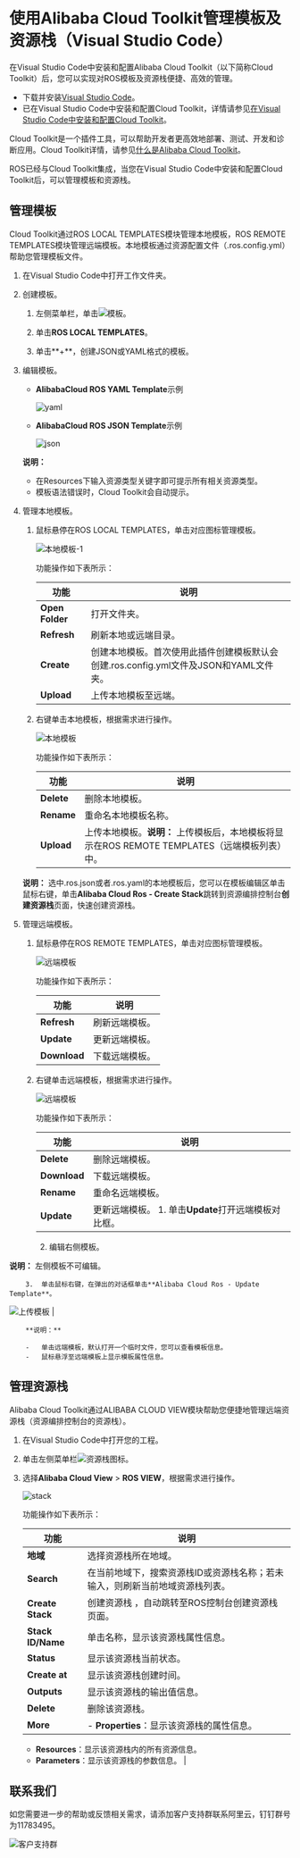 # 使用Alibaba Cloud Toolkit管理模板及资源栈（Visual Studio Code）

在Visual Studio Code中安装和配置Alibaba Cloud Toolkit（以下简称Cloud Toolkit）后，您可以实现对ROS模板及资源栈便捷、高效的管理。

-   下载并安装[Visual Studio Code](https://code.visualstudio.com/)。
-   已在Visual Studio Code中安装和配置Cloud Toolkit，详情请参见[在Visual Studio Code中安装和配置Cloud Toolkit]()。

Cloud Toolkit是一个插件工具，可以帮助开发者更高效地部署、测试、开发和诊断应用。Cloud Toolkit详情，请参见[什么是Alibaba Cloud Toolkit]()。

ROS已经与Cloud Toolkit集成，当您在Visual Studio Code中安装和配置Cloud Toolkit后，可以管理模板和资源栈。

## 管理模板

Cloud Toolkit通过ROS LOCAL TEMPLATES模块管理本地模板，ROS REMOTE TEMPLATES模块管理远端模板。本地模板通过资源配置文件（.ros.config.yml）帮助您管理模板文件。

1.  在Visual Studio Code中打开工作文件夹。

2.  创建模板。

    1.  左侧菜单栏，单击![模板](https://static-aliyun-doc.oss-accelerate.aliyuncs.com/assets/img/zh-CN/9590610061/p166656.png)。

    2.  单击**ROS LOCAL TEMPLATES**。

    3.  单击**+**，创建JSON或YAML格式的模板。

3.  编辑模板。

    -   **AlibabaCloud ROS YAML Template**示例

        ![yaml](https://static-aliyun-doc.oss-accelerate.aliyuncs.com/assets/img/zh-CN/8590610061/p166659.gif)

    -   **AlibabaCloud ROS JSON Template**示例

        ![json](https://static-aliyun-doc.oss-accelerate.aliyuncs.com/assets/img/zh-CN/8590610061/p166660.gif)

    **说明：**

    -   在Resources下输入资源类型关键字即可提示所有相关资源类型。
    -   模板语法错误时，Cloud Toolkit会自动提示。
4.  管理本地模板。

    1.  鼠标悬停在ROS LOCAL TEMPLATES，单击对应图标管理模板。

        ![本地模板-1](https://static-aliyun-doc.oss-accelerate.aliyuncs.com/assets/img/zh-CN/1121420061/p166907.png)

        功能操作如下表所示：

        |功能|说明|
        |--|--|
        |**Open Folder**|打开文件夹。|
        |**Refresh**|刷新本地或远端目录。|
        |**Create**|创建本地模板。首次使用此插件创建模板默认会创建.ros.config.yml文件及JSON和YAML文件夹。|
        |**Upload**|上传本地模板至远端。|

    2.  右键单击本地模板，根据需求进行操作。

        ![本地模板](https://static-aliyun-doc.oss-accelerate.aliyuncs.com/assets/img/zh-CN/8590610061/p166666.png)

        功能操作如下表所示：

        |功能|说明|
        |--|--|
        |**Delete**|删除本地模板。|
        |**Rename**|重命名本地模板名称。|
        |**Upload**|上传本地模板。**说明：** 上传模板后，本地模板将显示在ROS REMOTE TEMPLATES（远端模板列表）中。 |

    **说明：** 选中.ros.json或者.ros.yaml的本地模板后，您可以在模板编辑区单击鼠标右键，单击**Alibaba Cloud Ros - Create Stack**跳转到资源编排控制台**创建资源栈**页面，快速创建资源栈。

5.  管理远端模板。

    1.  鼠标悬停在ROS REMOTE TEMPLATES，单击对应图标管理模板。

        ![远端模板](https://static-aliyun-doc.oss-accelerate.aliyuncs.com/assets/img/zh-CN/1121420061/p166917.png)

        功能操作如下表所示：

        |功能|说明|
        |--|--|
        |**Refresh**|刷新远端模板。|
        |**Update**|更新远端模板。|
        |**Download**|下载远端模板。|

    2.  右键单击远端模板，根据需求进行操作。

        ![远端模板](https://static-aliyun-doc.oss-accelerate.aliyuncs.com/assets/img/zh-CN/1121420061/p166919.png)

        功能操作如下表所示：

        |功能|说明|
        |--|--|
        |**Delete**|删除远端模板。|
        |**Download**|下载远端模板。|
        |**Rename**|重命名远端模板。|
        |**Update**|更新远端模板。        1.  单击**Update**打开远端模板对比框。
        2.  编辑右侧模板。

**说明：** 左侧模板不可编辑。

        3.  单击鼠标右键，在弹出的对话框单击**Alibaba Cloud Ros - Update Template**。

![上传模板](https://static-aliyun-doc.oss-accelerate.aliyuncs.com/assets/img/zh-CN/8937230061/p167239.png) |

        **说明：**

        -   单击远端模板，默认打开一个临时文件，您可以查看模板信息。
        -   鼠标悬浮至远端模板上显示模板属性信息。

## 管理资源栈

Alibaba Cloud Toolkit通过ALIBABA CLOUD VIEW模块帮助您便捷地管理远端资源栈（资源编排控制台的资源栈）。

1.  在Visual Studio Code中打开您的工程。

2.  单击左侧菜单栏![资源栈图标](https://static-aliyun-doc.oss-accelerate.aliyuncs.com/assets/img/zh-CN/8590610061/p166692.png)。

3.  选择**Alibaba Cloud View** \> **ROS VIEW**，根据需求进行操作。

    ![stack](https://static-aliyun-doc.oss-accelerate.aliyuncs.com/assets/img/zh-CN/9590610061/p166695.png)

    功能操作如下表所示：

    |功能|说明|
    |--|--|
    |**地域**|选择资源栈所在地域。|
    |**Search**|在当前地域下，搜索资源栈ID或资源栈名称；若未输入，则刷新当前地域资源栈列表。|
    |**Create Stack**|创建资源栈 ，自动跳转至ROS控制台创建资源栈页面。|
    |**Stack ID/Name**|单击名称，显示该资源栈属性信息。|
    |**Status**|显示该资源栈当前状态。|
    |**Create at**|显示该资源栈创建时间。|
    |**Outputs**|显示该资源栈的输出值信息。|
    |**Delete**|删除该资源栈。|
    |**More**|    -   **Properties**：显示该资源栈的属性信息。
    -   **Resources**：显示该资源栈内的所有资源信息。
    -   **Parameters**：显示该资源栈的参数信息。 |


## 联系我们

如您需要进一步的帮助或反馈相关需求，请添加客户支持群联系阿里云，钉钉群号为11783495。

![客户支持群](https://static-aliyun-doc.oss-accelerate.aliyuncs.com/assets/img/zh-CN/2192649951/p96978.png)

